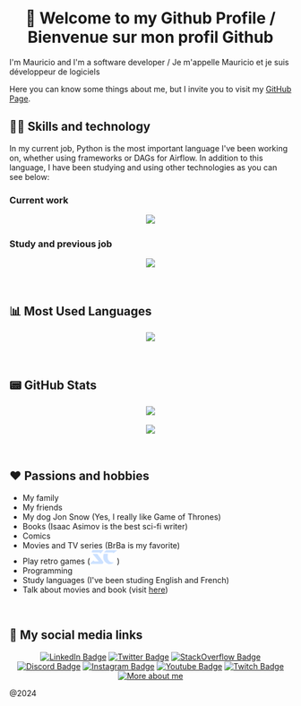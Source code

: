 <h1 align="center">👋 Welcome to my Github Profile / Bienvenue sur mon profil Github</h3>

I'm Mauricio and I'm a software developer / Je m'appelle Mauricio et je suis développeur de logiciels 

Here you can know some things about me, but I invite you to visit my [GitHub Page](https://mautoz.github.io/).
<br>

## 👩‍💻 Skills and technology

In my current job, Python is the most important language I've been working on, whether using frameworks or DAGs for Airflow. In addition to this language, I have been studying and using other technologies as you can see below:

### Current work
<p align="center">
  <a href="https://skillicons.dev">
    <img src="https://skillicons.dev/icons?i=linux,py,flask,selenium,typescript,nodejs,react,postgres,aws,docker,postman,django" />
  </a>
</p>


### Study and previous job
<p align="center">
  <a href="https://skillicons.dev">
    <img src="https://skillicons.dev/icons?i=js,html,css,bootstrap,php,mysql,git,github,c,java,rails" />
  </a>
</p>

<br>

## 📊 Most Used Languages

<p align="center">
  <img height=180 src="https://github-readme-stats.vercel.app/api/top-langs/?username=mautoz&theme=merko&layout=compact">
</p>

<br>

## 📟 GitHub Stats

<p align="center">
  <img height=180 src="https://github-readme-stats.vercel.app/api?username=mautoz&show_icons=true&theme=merko">
</p>

<p align="center">
  <img height=30 src="https://komarev.com/ghpvc/?username=mautoz&style=flat-square&color=blue">
</p>

<br>

## ❤️ Passions and hobbies

* My family
* My friends
* My dog Jon Snow (Yes, I really like Game of Thrones)
* Books (Isaac Asimov is the best sci-fi writer)
* Comics
* Movies and TV series (BrBa is my favorite)
* Play retro games (<img height=25 src="https://github.com/nephest/sc2-icons/blob/master/logo/logo-text.svg" width="48px" height="48px" alt="StarCraft"/>)
* Programming
* Study languages (I've been studing English and French)
* Talk about movies and book (visit <a href="http://www.tropadercy.com.br/">here</a>)

<br>

## 📱 My social media links

<center><div id="badges" >
  <a href="http://linkedin.com/in/mauricio-ozaki"><img src="https://img.shields.io/badge/LinkedIn-blue?style=for-the-badge&logo=linkedin&logoColor=white" alt="LinkedIn Badge"/></a>
  <a href="https://twitter.com/mauricioozaki"><img src="https://img.shields.io/badge/Twitter-blue?style=for-the-badge&logo=twitter&logoColor=white" alt="Twitter Badge"/></a>
  <a href="https://stackoverflow.com/users/6542976/mautoz"><img src="https://img.shields.io/badge/stackoverflow-grey?logo=stackoverflow&logoColor=orange&style=for-the-badge" alt="StackOverflow Badge"/></a>
  <a href="https://discord.com/users/511002091851087872"><img src="https://img.shields.io/badge/Discord-%235865F2.svg?style=for-the-badge&logo=discord&logoColor=white" alt="Discord Badge"/></a>
  <a href="https://www.instagram.com/mauricioozaki/"><img src="https://img.shields.io/badge/instagram-orange?logo=instagram&logoColor=white&style=for-the-badge" alt="Instagram Badge"/></a>
  <a href="https://www.youtube.com.br/@mauricioozaki"><img src="https://img.shields.io/badge/YouTube-red?style=for-the-badge&logo=youtube&logoColor=white" alt="Youtube Badge"/></a>
  <a href="https://www.twitch.tv/mauricioozaki"><img src="https://img.shields.io/badge/twitch-purple?logo=twitch&logoColor=white&style=for-the-badge" alt="Twitch Badge"/></a>
  <a href="https://www.mtavaresozaki.com.br"><img src="https://img.shields.io/badge/website-000000?style=for-the-badge&logo=About.me&logoColor=white" alt="More about me"/></a>
  
</div></center>

@2024
<!-- <img src="https://readme-jokes.vercel.app/api?hideBorder" alt="Jokes Card" /> -->
<!--
**mautoz/mautoz** is a ✨ _special_ ✨ repository because its `README.md` (this file) appears on your GitHub profile.



Here are some ideas to get you started:

- 🔭 I’m currently working on ...
- 🌱 I’m currently learning ...
- 👯 I’m looking to collaborate on ...
- 🤔 I’m looking for help with ...
- 💬 Ask me about ...
- 📫 How to reach me: ...
- 😄 Pronouns: ...
- ⚡ Fun fact: ...
-->
